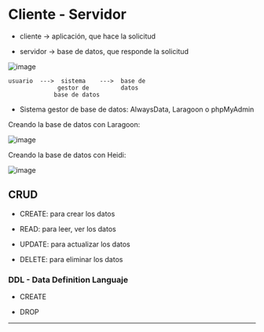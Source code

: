 # Cliente - Servidor

- cliente -> aplicación, que hace la solicitud

- servidor -> base de datos, que responde la solicitud

![image](https://github.com/eugenia1984/node/assets/72580574/d7090f07-17a2-4f7d-9283-0100b13b9c9a)

```
usuario  --->  sistema    --->  base de
              gestor de         datos
             base de datos
```

- Sistema gestor de base de datos: AlwaysData, Laragoon o phpMyAdmin

Creando la base de datos con Laragoon:

![image](https://github.com/eugenia1984/node/assets/72580574/8bc13724-21f1-4cbf-a319-d21d2de19103)

Creando la base de datos con Heidi:

![image](https://github.com/eugenia1984/node/assets/72580574/6912eb66-d606-4faa-a089-ed1e8ad13e03)


## CRUD

- CREATE: para crear los datos

- READ: para leer, ver los datos

- UPDATE: para actualizar los datos

- DELETE: para eliminar los datos


### DDL - Data Definition Languaje

- CREATE

- DROP

---
